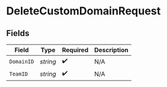 # DeleteCustomDomainRequest


## Fields

| Field              | Type               | Required           | Description        |
| ------------------ | ------------------ | ------------------ | ------------------ |
| `DomainID`         | *string*           | :heavy_check_mark: | N/A                |
| `TeamID`           | *string*           | :heavy_check_mark: | N/A                |